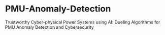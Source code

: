 # PMU-Anomaly-Detection
Trustworthy Cyber-physical Power Systems using AI: Dueling Algorithms for PMU Anomaly Detection and Cybersecurity
